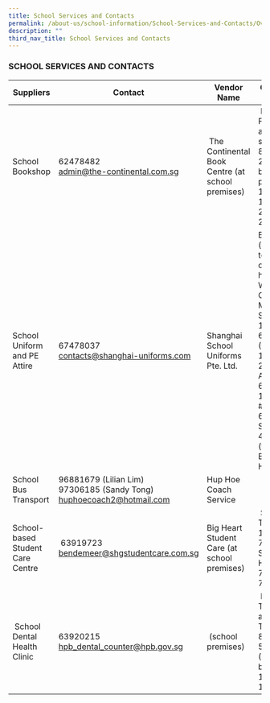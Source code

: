 ```yaml
---
title: School Services and Contacts
permalink: /about-us/school-information/School-Services-and-Contacts/Overview
description: ""
third_nav_title: School Services and Contacts
---
```

### SCHOOL SERVICES AND CONTACTS

| Suppliers | Contact | Vendor Name | Operating Hours |
| --- | --- | --- | --- |
|  School Bookshop   | 62478482  <br> [admin@the-continental.com.sg](mailto:admin@the-continental.com.sg) |  The Continental Book Centre (at school premises) |  Monday to Friday  <br>a. For students  <br>8.30am - 2.30pm  <br> b. For parents <br>11am - 12noon  <br>2pm - 2.30pm   |
| School Uniform and PE Attire | 67478037   <br>[contacts@shanghai-uniforms.com](mailto:contacts@shanghai-uniforms.com)   | Shanghai School Uniforms Pte. Ltd. | Bookshop (according to operating hours)  <br> Warehouse Outlet:  <br>Monday to Saturday  <br>10am - 6pm  <br>(Lunch 1pm to 2pm)  <br>Address  <br>63 Ubi Ave 1  <br>#04-09  <br>63@Ubi  <br>Singapore 408937 <br> (formerly Boustead House)  |
| School Bus Transport | 96881679 (Lilian Lim)  <br> 97306185 (Sandy Tong)  <br>[huphoecoach2@hotmail.com](mailto:huphoecoach2@hotmail.com)   | Hup Hoe Coach Service |   |
| School-based Student Care Centre |  63919723  <br>[bendemeer@shgstudentcare.com.sg](mailto:bendemeer@shgstudentcare.com.sg) | Big Heart Student Care (at school premises) |  School Term  <br> 1.30pm - 7pm  <br>School Holidays  <br>7.30am - 7pm |
|  School Dental Health Clinic | 63920215  <br>[hpb\_dental\_counter@hpb.gov.sg](mailto:hpb_dental_counter@hpb.gov.sg)  |  (school premises) |  Monday, Tuesday and Thursday  <br>8am - 5.30pm  <br>(Lunch break 12.30 - 1.30pm) |